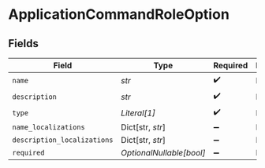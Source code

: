 # ApplicationCommandRoleOption


## Fields

| Field                       | Type                        | Required                    | Description                 |
| --------------------------- | --------------------------- | --------------------------- | --------------------------- |
| `name`                      | *str*                       | :heavy_check_mark:          | N/A                         |
| `description`               | *str*                       | :heavy_check_mark:          | N/A                         |
| `type`                      | *Literal[1]*                | :heavy_check_mark:          | N/A                         |
| `name_localizations`        | Dict[str, *str*]            | :heavy_minus_sign:          | N/A                         |
| `description_localizations` | Dict[str, *str*]            | :heavy_minus_sign:          | N/A                         |
| `required`                  | *OptionalNullable[bool]*    | :heavy_minus_sign:          | N/A                         |